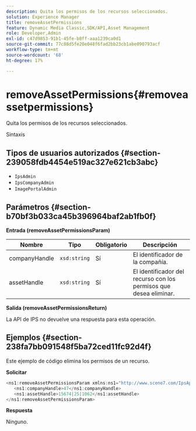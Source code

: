 ```yaml
---
description: Quita los permisos de los recursos seleccionados.
solution: Experience Manager
title: removeAssetPermissions
feature: Dynamic Media Classic,SDK/API,Asset Management
role: Developer,Admin
exl-id: c47d9853-91b1-45fe-b8ff-aaa1239ca0d1
source-git-commit: 77c88d5fe20e048f6fad2bb23cb1abe090793acf
workflow-type: tm+mt
source-wordcount: '68'
ht-degree: 17%

---
```


# removeAssetPermissions{#removeassetpermissions}

Quita los permisos de los recursos seleccionados.

Sintaxis

## Tipos de usuarios autorizados {#section-239058fdb4454e519ac327e621cb3abc}

* `IpsAdmin`
* `IpsCompanyAdmin`
* `ImagePortalAdmin`

## Parámetros {#section-b70bf3b033ca45b396964baf2ab1fb0f}

**Entrada (removeAssetPermissionsParam)**

| Nombre | Tipo | Obligatorio | Descripción |
|---|---|---|---|
| companyHandle | `xsd:string` | Sí | El identificador de la compañía. |
| assetHandle | `xsd:string` | Sí | El identificador del recurso con los permisos que desea eliminar. |

**Salida (removeAssetPermissionsReturn)**

La API de IPS no devuelve una respuesta para esta operación.

## Ejemplos {#section-238fa7bb091548f5ba72ced11fc92d4f}

Este ejemplo de código elimina los permisos de un recurso.

**Solicitar**

```java
<ns1:removeAssetPermissionsParam xmlns:ns1="http://www.scene7.com/IpsApi/xsd">
   <ns1:companyHandle>47</ns1:companyHandle>
   <ns1:assetHandle>15674|25|1062</ns1:assetHandle>
</ns1:removeAssetPermissionsParam>
```

**Respuesta**

Ninguno.
